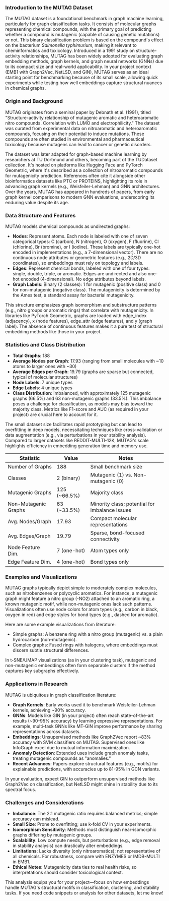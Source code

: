 ### Introduction to the MUTAG Dataset
The MUTAG dataset is a foundational benchmark in graph machine learning, particularly for graph classification tasks. It consists of molecular graphs representing chemical compounds, with the primary goal of predicting whether a compound is mutagenic (capable of causing genetic mutations) or not. This binary classification problem is based on the compound's effect on the bacterium *Salmonella typhimurium*, making it relevant to cheminformatics and toxicology. Introduced in a 1991 study on structure-activity relationships, MUTAG has been widely adopted for evaluating graph embedding methods, graph kernels, and graph neural networks (GNNs) due to its compact size and real-world applicability. In your project context (EMB1 with Graph2Vec, NetLSD, and GIN), MUTAG serves as an ideal starting point for benchmarking because of its small scale, allowing quick experiments while testing how well embeddings capture structural nuances in chemical graphs.

### Origin and Background
MUTAG originates from a seminal paper by Debnath et al. (1991), titled "Structure-activity relationship of mutagenic aromatic and heteroaromatic nitro compounds. Correlation with LUMO and electrophilicity." The dataset was curated from experimental data on nitroaromatic and heteroaromatic compounds, focusing on their potential to induce mutations. These compounds are often studied in environmental and pharmaceutical toxicology because mutagens can lead to cancer or genetic disorders.

The dataset was later adapted for graph-based machine learning by researchers at TU Dortmund and others, becoming part of the TUDataset collection. It's hosted on platforms like Hugging Face and PyTorch Geometric, where it's described as a collection of nitroaromatic compounds for mutagenicity prediction. References often cite it alongside other bioinformatics datasets like PTC or PROTEINS, highlighting its role in advancing graph kernels (e.g., Weisfeiler-Lehman) and GNN architectures. Over the years, MUTAG has appeared in hundreds of papers, from early graph kernel comparisons to modern GNN evaluations, underscoring its enduring value despite its age.

### Data Structure and Features
MUTAG models chemical compounds as undirected graphs:
- **Nodes**: Represent atoms. Each node is labeled with one of seven categorical types: C (carbon), N (nitrogen), O (oxygen), F (fluorine), Cl (chlorine), Br (bromine), or I (iodine). These labels are typically one-hot encoded in implementations (e.g., a 7-dimensional vector). There are no continuous node attributes or geometric features (e.g., 2D/3D coordinates), so embeddings must rely on topology and labels.
- **Edges**: Represent chemical bonds, labeled with one of four types: single, double, triple, or aromatic. Edges are undirected and also one-hot encoded (4-dimensional). No edge attributes beyond labels.
- **Graph Labels**: Binary (2 classes): 1 for mutagenic (positive class) and 0 for non-mutagenic (negative class). The mutagenicity is determined by the Ames test, a standard assay for bacterial mutagenicity.

This structure emphasizes graph isomorphism and substructure patterns (e.g., nitro groups or aromatic rings) that correlate with mutagenicity. In libraries like PyTorch Geometric, graphs are loaded with edge_index (adjacency), x (node features), edge_attr (edge features), and y (graph label). The absence of continuous features makes it a pure test of structural embedding methods like those in your project.

### Statistics and Class Distribution
- **Total Graphs**: 188
- **Average Nodes per Graph**: 17.93 (ranging from small molecules with ~10 atoms to larger ones with ~30)
- **Average Edges per Graph**: 19.79 (graphs are sparse but connected, typical of molecular structures)
- **Node Labels**: 7 unique types
- **Edge Labels**: 4 unique types
- **Class Distribution**: Imbalanced, with approximately 125 mutagenic graphs (66.5%) and 63 non-mutagenic graphs (33.5%). This imbalance poses a challenge for classification, as models may bias toward the majority class. Metrics like F1-score and AUC (as required in your project) are crucial here to account for it.

The small dataset size facilitates rapid prototyping but can lead to overfitting in deep models, necessitating techniques like cross-validation or data augmentation (e.g., via perturbations in your stability analysis). Compared to larger datasets like REDDIT-MULTI-12K, MUTAG's scale highlights efficiency in embedding generation time and memory use.

| Statistic                  | Value          | Notes |
|----------------------------|----------------|-------|
| Number of Graphs           | 188            | Small benchmark size |
| Classes                    | 2 (binary)     | Mutagenic (1) vs. Non-mutagenic (0) |
| Mutagenic Graphs           | 125 (~66.5%)   | Majority class |
| Non-Mutagenic Graphs       | 63 (~33.5%)    | Minority class; potential for imbalance issues |
| Avg. Nodes/Graph           | 17.93          | Compact molecular representations |
| Avg. Edges/Graph           | 19.79          | Sparse, bond-focused connectivity |
| Node Feature Dim.          | 7 (one-hot)    | Atom types only |
| Edge Feature Dim.          | 4 (one-hot)    | Bond types only |

### Examples and Visualizations
MUTAG graphs typically depict simple to moderately complex molecules, such as nitrobenzenes or polycyclic aromatics. For instance, a mutagenic graph might feature a nitro group (-NO2) attached to an aromatic ring, a known mutagenic motif, while non-mutagenic ones lack such patterns. Visualizations often use node colors for atom types (e.g., carbon in black, oxygen in red) and edge styles for bond types (e.g., dashed for aromatic).

Here are some example visualizations from literature:
- Simple graphs: A benzene ring with a nitro group (mutagenic) vs. a plain hydrocarbon (non-mutagenic).
- Complex graphs: Fused rings with halogens, where embeddings must discern subtle structural differences.

In t-SNE/UMAP visualizations (as in your clustering task), mutagenic and non-mutagenic embeddings often form separable clusters if the method captures key subgraphs effectively.

### Applications in Research
MUTAG is ubiquitous in graph classification literature:
- **Graph Kernels**: Early works used it to benchmark Weisfeiler-Lehman kernels, achieving ~90% accuracy.
- **GNNs**: Models like GIN (in your project) often reach state-of-the-art results (~90-95% accuracy) by learning expressive representations. For example, multi-task GNNs like MT-GIN improve performance by sharing representations across datasets.
- **Embeddings**: Unsupervised methods like Graph2Vec report ~83% accuracy with SVM classifiers on MUTAG. Supervised ones like InfoGraph excel due to mutual information maximization.
- **Anomaly Detection**: Extended uses include graph anomaly tasks, treating mutagenic compounds as "anomalies."
- **Recent Advances**: Papers explore structural features (e.g., motifs) for explainable predictions, with accuracies up to 81-95% in GCN variants.

In your evaluation, expect GIN to outperform unsupervised methods like Graph2Vec on classification, but NetLSD might shine in stability due to its spectral focus.

### Challenges and Considerations
- **Imbalance**: The 2:1 mutagenic ratio requires balanced metrics; simple accuracy can mislead.
- **Small Size**: Prone to overfitting; use k-fold CV in your experiments.
- **Isomorphism Sensitivity**: Methods must distinguish near-isomorphic graphs differing by mutagenic groups.
- **Scalability**: Low compute needs, but perturbations (e.g., edge removal in stability analysis) can drastically alter embeddings.
- **Limitations**: Lacks diversity (only nitroaromatics); not representative of all chemicals. For robustness, compare with ENZYMES or IMDB-MULTI in EMB1.
- **Ethical Notes**: Mutagenicity data ties to real health risks, so interpretations should consider toxicological context.

This analysis equips you for your project—focus on how embeddings handle MUTAG's structural motifs in classification, clustering, and stability tasks. If you need code snippets or analysis for other datasets, let me know!
